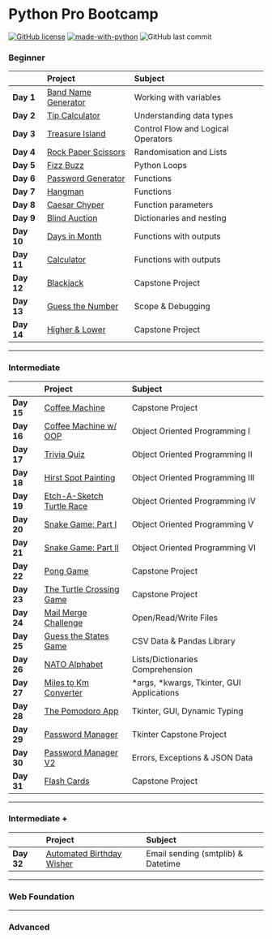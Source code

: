 # Python Pro Bootcamp

[![GitHub license](https://img.shields.io/github/license/Naereen/StrapDown.js.svg)](https://github.com/Tiago-S-Ribeiro/Python-Pro-Bootcamp/blob/main/LICENSE)
[![made-with-python](https://img.shields.io/badge/Made%20with-Python-1f425f.svg)](https://www.python.org/)
![GitHub last commit](https://img.shields.io/github/last-commit/tiago-s-ribeiro/python-pro-bootcamp)

### Beginner

|              | Project                                                   | Subject                            |
|:------------ |:--------------------------------------------------------- |:---------------------------------- |
|**Day 1**     | [Band Name Generator](100_days_of_code/Beginner/day_1)    | Working with variables             |
|**Day 2**     | [Tip Calculator](100_days_of_code/Beginner/day_2)         | Understanding data types           |
|**Day 3**     | [Treasure Island](100_days_of_code/Beginner/day_3)        | Control Flow and Logical Operators |
|**Day 4**     | [Rock Paper Scissors](100_days_of_code/Beginner/day_4)    | Randomisation and Lists            |
|**Day 5**     | [Fizz Buzz](100_days_of_code/Beginner/day_5)              | Python Loops                       |
|**Day 6**     | [Password Generator](100_days_of_code/Beginner/day_6)     | Functions                          |
|**Day 7**     | [Hangman](100_days_of_code/Beginner/day_7)                | Functions                          |
|**Day 8**     | [Caesar Chyper](100_days_of_code/Beginner/day_8)          | Function parameters                |
|**Day 9**     | [Blind Auction](100_days_of_code/Beginner/day_9)          | Dictionaries and nesting           |
|**Day 10**    | [Days in Month](100_days_of_code/Beginner/day_10)         | Functions with outputs             |
|**Day 11**    | [Calculator](100_days_of_code/Beginner/day_11)            | Functions with outputs             |
|**Day 12**    | [Blackjack](100_days_of_code/Beginner/day_12)             | Capstone Project                   |
|**Day 13**    | [Guess the Number](100_days_of_code/Beginner/day_13)      | Scope & Debugging                  |
|**Day 14**    | [Higher & Lower](100_days_of_code/Beginner/day_14)        | Capstone Project                   |

---------------------------------------------------------------------
### Intermediate  

|              | Project                                                       | Subject                            |
|:------------ |:---------------------------------------------------------     |:---------------------------------- |
|**Day 15**    | [Coffee Machine](100_days_of_code/Intermediate/day_15)        | Capstone Project                   |  
|**Day 16**    | [Coffee Machine w/ OOP](100_days_of_code/Intermediate/day_16) | Object Oriented Programming I      |  
|**Day 17**    | [Trivia Quiz](100_days_of_code/Intermediate/day_17)           | Object Oriented Programming II     | 
|**Day 18**    | [Hirst Spot Painting](100_days_of_code/Intermediate/day_18)   | Object Oriented Programming III    | 
|**Day 19**    | [Etch-A-Sketch](100_days_of_code/Intermediate/day_19/etc-a-sketch)<br>[Turtle Race](100_days_of_code/Intermediate/day_19/turtle-race)          | Object Oriented Programming IV     | 
|**Day 20**    | [Snake Game: Part I](100_days_of_code/Intermediate/day_20)    | Object Oriented Programming V      | 
|**Day 21**    | [Snake Game: Part II](100_days_of_code/Intermediate/day_21)   | Object Oriented Programming VI     | 
|**Day 22**    | [Pong Game](100_days_of_code/Intermediate/day_22)             | Capstone Project                   | 
|**Day 23**    | [The Turtle Crossing Game](100_days_of_code/Intermediate/day_23)  | Capstone Project               |
|**Day 24**    | [Mail Merge Challenge](100_days_of_code/Intermediate/day_24)  | Open/Read/Write Files              |
|**Day 25**    | [Guess the States Game](100_days_of_code/Intermediate/day_25) | CSV Data & Pandas Library          |
|**Day 26**    | [NATO Alphabet](100_days_of_code/Intermediate/day_26)         | Lists/Dictionaries Comprehension   |
|**Day 27**    | [Miles to Km Converter](100_days_of_code/Intermediate/day_27) | \*args, \*kwargs, Tkinter, GUI Applications   |
|**Day 28**    | [The Pomodoro App](100_days_of_code/Intermediate/day_28)      | Tkinter, GUI, Dynamic Typing       |
|**Day 29**    | [Password Manager](100_days_of_code/Intermediate/day_29)      | Tkinter Capstone Project           |
|**Day 30**    | [Password Manager V2](100_days_of_code/Intermediate/day_30)   | Errors, Exceptions & JSON Data     |
|**Day 31**    | [Flash Cards](100_days_of_code/Intermediate/day_31)           | Capstone Project                   |

---------------------------------------------------------------------
### Intermediate +

|              | Project                                                       | Subject                            |
|:------------ |:---------------------------------------------------------     |:---------------------------------- |
|**Day 32**    | [Automated Birthday Wisher](100_days_of_code/Intermediate+/day_32) | Email sending (smtplib) & Datetime |

---------------------------------------------------------------------
### Web Foundation

---------------------------------------------------------------------
### Advanced
